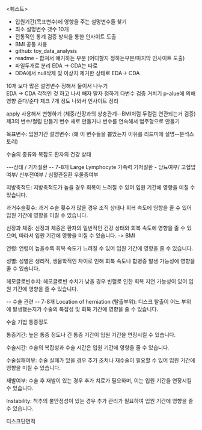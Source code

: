 <퀘스트>
- 입원기간(목표변수)에 영향을 주는 설명변수들 찾기 
- 최소 설명변수 갯수 10개 
- 전통적인 통계 검증 방식을 통한 인사이트 도출 
- BMI 공통 사용 
- github: toy_data_analysis 
- readme - 합쳐서 얘기하는 부분 (어디할지 정하는부분/마지막 인사이트 도출) 
- 파일두개로 분리 EDA -> CDA는 따로 
- DDA에서 null삭제 및 이상치 제거한 상태로 EDA-> CDA 

10개 보다 많은 설명변수 정해서 둘이서 나누기  
EDA -> CDA 각적인 것 하고 나서 빼자 말자 정하기 
다변수 검증 거치기 
p-alue에 의해 영향 준다/준다 체크 
7개 정도 나와서 인사이트 정리 


apply 사용해서 변형하기 
(체중/신장과의 상충관계--BMI처럼 
두컬럼 연관되는거 검증) 
제3의 변수/컬럼 만들기 
변수 새로 만들거나 변수를 연속해서 범주형으로 만들기 


목표변수: 입원기간 
설명변수: (왜 이 변수들을 뽑았는지 이유를 리드미에 설명--분석스토리) 

수술의 종류와 복잡도
환자의 건강 상태



---상태 / 기저질환 -- 7-8개
Large Lymphocyte
가족력 
기저질환 - 당뇨여부/ 고혈압여부/ 신부전여부 / 심혈관질환 
우울증여부

지방축적도: 지방축적도가 높을 경우 회복이 느려질 수 있어 입원 기간에 영향을 미칠 수 있습니다.

과거수술횟수: 과거 수술 횟수가 많을 경우 조직 상태나 회복 속도에 영향을 줄 수 있어 입원 기간에 영향을 미칠 수 있습니다.

신장과 체중: 신장과 체중은 환자의 일반적인 건강 상태와 회복 속도에 영향을 줄 수 있으며, 따라서 입원 기간에 영향을 미칠 수 있습니다. -> BMI 

연령: 연령이 높을수록 회복 속도가 느려질 수 있어 입원 기간에 영향을 줄 수 있습니다.

성별: 성별은 생리적, 생물학적인 차이로 인해 회복 속도나 합병증 발생 가능성에 영향을 줄 수 있습니다.

헤모글로빈수치: 헤모글로빈 수치가 낮을 경우 빈혈로 인한 회복 지연 가능성이 있어 입원 기간에 영향을 줄 수 있습니다.



-- 수술 관련 -- 7-8개
Location of herniation (탈출부위): 디스크 탈출이 어느 부위에 발생했는지가 수술의 복잡성 및 회복 기간에 영향을 줄 수 있습니다.


수술 기법 
통증정도

통증기간: 높은 통증 정도나 긴 통증 기간이 입원 기간을 연장시킬 수 있습니다.

수술시간: 수술의 복잡성과 수술 시간은 입원 기간에 영향을 줄 수 있습니다.

수술실패여부: 수술 실패가 있을 경우 추가 조치나 재수술이 필요할 수 있어 입원 기간에 영향을 미칠 수 있습니다.

재발여부: 수술 후 재발이 있는 경우 추가 치료가 필요하며, 이는 입원 기간을 연장시킬 수 있습니다.

Instability: 척추의 불안정성이 있는 경우 추가 관리가 필요하여 입원 기간에 영향을 줄 수 있습니다.

디스크단면적